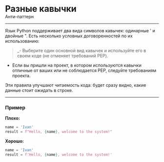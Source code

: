 
<div class="sticky-header">
  <div>
    <h1 style="margin: 0;">Разные кавычки</h1>
    <p style="margin: 0;">Анти-паттерн</p>
  </div>
</div>

***

Язык Python поддерживает два вида символов кавычек: одинарные ' и двойные ". Есть несколько условных договоренностей по их использованию:

>_- Выберите один основной вид кавычек и используйте его в своем коде (не отменяет требований PEP).
>
- Если вы пришли на проект, в котором используются кавычки отличные от ваших или не соблюдается PEP, следуйте требованиям проекта.

Эти правила улучшают читаемость кода: будет сразу видно, какие данные стоит ожидать в строке.

***

### Пример 

**Плохо:**
```python
name = 'Ivan'
result = f"Hello, {name}, welcome to the system!"
```
**Хорошо:**
```python
name = 'Ivan'
result = f'Hello, {name}, welcome to the system!'
```

